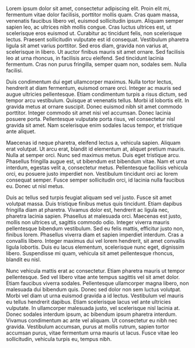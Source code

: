Lorem ipsum dolor sit amet, consectetur adipiscing elit. Proin elit mi, fermentum vitae dolor facilisis, porttitor mollis quam. Cras quam massa, venenatis faucibus libero vel, euismod sollicitudin ipsum. Aliquam semper sapien leo, ac ultrices nibh mollis congue. Cras luctus ultrices est, ut scelerisque eros euismod ut. Curabitur ac tincidunt felis, non scelerisque lectus. Praesent sollicitudin vulputate est id consequat. Vestibulum pharetra ligula sit amet varius porttitor. Sed eros diam, gravida non varius at, scelerisque in libero. Ut auctor finibus mauris sit amet ornare. Sed facilisis leo at urna rhoncus, in facilisis arcu eleifend. Sed tincidunt lacinia fermentum. Cras non purus fringilla, semper quam non, sodales sem. Nulla facilisi.

Duis condimentum dui eget ullamcorper maximus. Nulla tortor lectus, hendrerit at diam fermentum, euismod ornare orci. Integer ac mauris sed augue ultricies pellentesque. Etiam condimentum turpis a risus dictum, sed tempor arcu vestibulum. Quisque at venenatis tellus. Morbi id lobortis elit. In gravida metus at ornare suscipit. Donec euismod nibh sit amet commodo porttitor. Integer commodo sit amet nisi vel accumsan. Donec lacinia posuere porta. Pellentesque vulputate porta risus, vel consectetur nisl gravida sit amet. Nam scelerisque enim sodales lacus tempor, et tristique ante aliquet.

Maecenas id neque pharetra, eleifend lectus a, vehicula sapien. Aliquam erat volutpat. Ut arcu erat, blandit id elementum at, aliquet pretium mauris. Nulla at semper orci. Nunc sed maximus metus. Duis eget tristique arcu. Phasellus fringilla augue est, ut bibendum est bibendum vitae. Nam et urna interdum, egestas velit a, consectetur metus. Pellentesque facilisis vehicula orci, eu posuere justo imperdiet non. Vestibulum tincidunt orci ac lorem consequat semper. Fusce semper sollicitudin orci, id lacinia nulla faucibus eu. Donec ut nisl metus.

Duis ac tellus sed turpis feugiat aliquam sed vel justo. Fusce sit amet volutpat massa. Duis tristique finibus metus quis tincidunt. Etiam dapibus fringilla diam at pharetra. Vivamus dolor est, hendrerit ac ligula nec, pharetra lacinia sapien. Phasellus at malesuada orci. Maecenas est justo, mollis non ultrices ut, sagittis commodo odio. Integer viverra mauris pellentesque bibendum vestibulum. Sed eu felis mattis, efficitur justo non, finibus lorem. Phasellus viverra diam et sapien imperdiet interdum. Cras a convallis libero. Integer maximus dui vel lorem hendrerit, sit amet convallis ligula lobortis. Duis eu lacus elementum, scelerisque nunc eget, dignissim libero. Suspendisse mi quam, vehicula sit amet pellentesque rhoncus, blandit eu nisl.

Nunc vehicula mattis erat ac consectetur. Etiam pharetra mauris ut tempor pellentesque. Sed vel libero vitae ante tempus sagittis vel sit amet dolor. Etiam faucibus viverra sodales. Pellentesque ullamcorper magna libero, non malesuada dui bibendum quis. Donec sed dolor non sem luctus volutpat. Morbi vel diam ut urna euismod gravida a id lectus. Vestibulum vel mauris eu tellus hendrerit dapibus. Etiam scelerisque lacus vel ante ultricies vulputate. In ullamcorper malesuada justo, vel scelerisque nisl lacinia at. Donec sodales interdum ipsum, ac bibendum ipsum pharetra interdum. Vivamus condimentum ac ante vel aliquam. Ut consectetur eu nibh nec gravida. Vestibulum accumsan, purus at mollis rutrum, sapien tortor accumsan purus, vitae fermentum urna mauris ut lacus. Fusce vitae leo sollicitudin, vehicula turpis eu, tempus nibh.